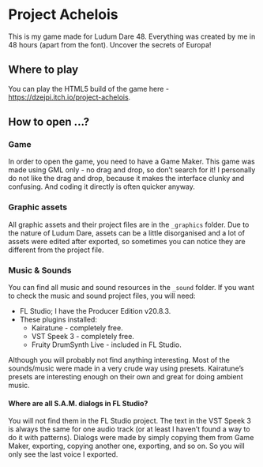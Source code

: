 # Project Achelois

This is my game made for Ludum Dare 48. Everything was created by me in 48 hours (apart from the font). Uncover the secrets of Europa!

## Where to play

You can play the HTML5 build of the game here - https://dzejpi.itch.io/project-achelois.

## How to open ...?
### Game
In order to open the game, you need to have a Game Maker. This game was made using GML only - no drag and drop, so don’t search for it! I personally do not like the drag and drop, because it makes the interface clunky and confusing. And coding it directly is often quicker anyway.

### Graphic assets
All graphic assets and their project files are in the `_graphics` folder. Due to the nature of Ludum Dare, assets can be a little disorganised and a lot of assets were edited after exported, so sometimes you can notice they are different from the project file.

### Music & Sounds
You can find all music and sound resources in the `_sound` folder. If you want to check the music and sound project files, you will need:

* FL Studio; I have the Producer Edition v20.8.3.
* These plugins installed:
  * Kairatune - completely free.
  * VST Speek 3 - completely free.
  * Fruity DrumSynth Live - included in FL Studio.

Although you will probably not find anything interesting. Most of the sounds/music were made in a very crude way using presets. Kairatune’s presets are interesting enough on their own and great for doing ambient music.

#### Where are all S.A.M. dialogs in FL Studio?
You will not find them in the FL Studio project. The text in the VST Speek 3 is always the same for one audio track (or at least I haven’t found a way to do it with patterns). Dialogs were made by simply copying them from Game Maker, exporting, copying another one, exporting, and so on. So you will only see the last voice I exported.
